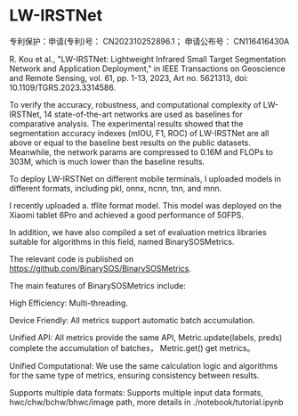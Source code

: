# LW-IRSTNet

专利保护：申请(专利)号：	CN202310252896.1； 申请公布号：	CN116416430A

R. Kou et al., "LW-IRSTNet: Lightweight Infrared Small Target Segmentation Network and Application Deployment," in IEEE Transactions on Geoscience and Remote Sensing, vol. 61, pp. 1-13, 2023, Art no. 5621313, doi: 10.1109/TGRS.2023.3314586. 

To verify the accuracy, robustness, and computational complexity of LW-IRSTNet, 14 state-of-the-art networks are used as baselines for comparative analysis. The experimental results showed that the segmentation accuracy indexes (mIOU, F1, ROC) of LW-IRSTNet are all above or equal to the baseline best results on the public datasets. Meanwhile, the network params are compressed to 0.16M and FLOPs to 303M, which is much lower than the baseline results.

To deploy LW-IRSTNet on different mobile terminals, I uploaded models in different formats, including pkl, onnx, ncnn, tnn, and mnn.

I recently uploaded a. tflite format model. This model was deployed on the Xiaomi tablet 6Pro and achieved a good performance of 50FPS.

In addition, we have also compiled a set of evaluation metrics libraries suitable for algorithms in this field, named BinarySOSMetrics.

The relevant code is published on https://github.com/BinarySOS/BinarySOSMetrics.

The main features of BinarySOSMetrics include:

High Efficiency: Multi-threading.

Device Friendly: All metrics support automatic batch accumulation.

Unified API: All metrics provide the same API, Metric.update(labels, preds) complete the accumulation of batches， Metric.get() get metrics。

Unified Computational: We use the same calculation logic and algorithms for the same type of metrics, ensuring consistency between results.

Supports multiple data formats: Supports multiple input data formats, hwc/chw/bchw/bhwc/image path, more details in ./notebook/tutorial.ipynb


